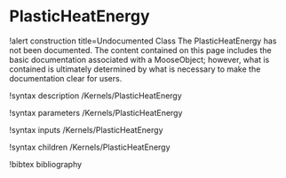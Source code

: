 <!-- MOOSE Documentation Stub: Remove this when content is added. -->

# PlasticHeatEnergy

!alert construction title=Undocumented Class
The PlasticHeatEnergy has not been documented. The content contained on this page
includes the basic documentation associated with a MooseObject; however, what is contained is
ultimately determined by what is necessary to make the documentation clear for users.

!syntax description /Kernels/PlasticHeatEnergy

!syntax parameters /Kernels/PlasticHeatEnergy

!syntax inputs /Kernels/PlasticHeatEnergy

!syntax children /Kernels/PlasticHeatEnergy

!bibtex bibliography
